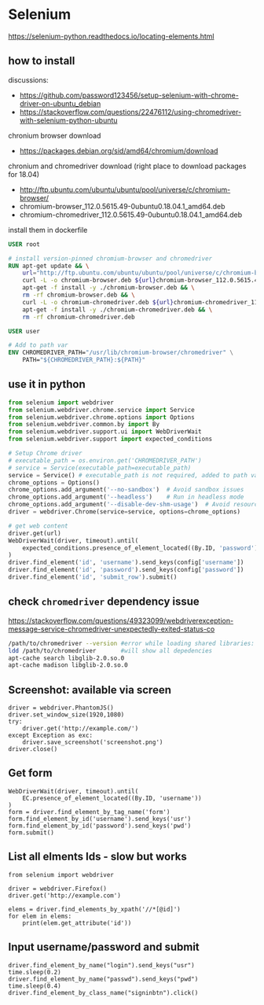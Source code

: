# Selenium

https://selenium-python.readthedocs.io/locating-elements.html

## how to install
discussions:
- https://github.com/password123456/setup-selenium-with-chrome-driver-on-ubuntu_debian
- https://stackoverflow.com/questions/22476112/using-chromedriver-with-selenium-python-ubuntu

chronium browser download
- https://packages.debian.org/sid/amd64/chromium/download

chronium and chromedriver download (right place to download packages for 18.04)
- http://ftp.ubuntu.com/ubuntu/ubuntu/pool/universe/c/chromium-browser/
- chromium-browser_112.0.5615.49-0ubuntu0.18.04.1_amd64.deb
- chromium-chromedriver_112.0.5615.49-0ubuntu0.18.04.1_amd64.deb

install them in dockerfile
```dockerfile
USER root

# install version-pinned chromium-browser and chromedriver
RUN apt-get update && \
    url="http://ftp.ubuntu.com/ubuntu/ubuntu/pool/universe/c/chromium-browser/" && \
    curl -L -o chromium-browser.deb ${url}chromium-browser_112.0.5615.49-0ubuntu0.18.04.1_amd64.deb && \
    apt-get -f install -y ./chromium-browser.deb && \
    rm -rf chromium-browser.deb && \
    curl -L -o chromium-chromedriver.deb ${url}chromium-chromedriver_112.0.5615.49-0ubuntu0.18.04.1_amd64.deb && \
    apt-get -f install -y ./chromium-chromedriver.deb && \
    rm -rf chromium-chromedriver.deb

USER user

# Add to path var
ENV CHROMEDRIVER_PATH="/usr/lib/chromium-browser/chromedriver" \
    PATH="${CHROMEDRIVER_PATH}:${PATH}"
```

## use it in python
```py
from selenium import webdriver
from selenium.webdriver.chrome.service import Service
from selenium.webdriver.chrome.options import Options
from selenium.webdriver.common.by import By
from selenium.webdriver.support.ui import WebDriverWait
from selenium.webdriver.support import expected_conditions

# Setup Chrome driver
# executable_path = os.environ.get('CHROMEDRIVER_PATH')
# service = Service(executable_path=executable_path)
service = Service() # executable_path is not required, added to path var
chrome_options = Options()
chrome_options.add_argument('--no-sandbox')  # Avoid sandbox issues
chrome_options.add_argument('--headless')    # Run in headless mode
chrome_options.add_argument('--disable-dev-shm-usage')  # Avoid resource limits
driver = webdriver.Chrome(service=service, options=chrome_options)

# get web content
driver.get(url)
WebDriverWait(driver, timeout).until(
    expected_conditions.presence_of_element_located((By.ID, 'password'))
)
driver.find_element('id', 'username').send_keys(config['username'])
driver.find_element('id', 'password').send_keys(config['password'])
driver.find_element('id', 'submit_row').submit()
```

## check `chromedriver` dependency issue
https://stackoverflow.com/questions/49323099/webdriverexception-message-service-chromedriver-unexpectedly-exited-status-co
```sh
/path/to/chromedriver --version #error while loading shared libraries: libglib-2.0.so.0: cannot open shared object file: No such file or directory
ldd /path/to/chromedriver       #will show all depedencies
apt-cache search libglib-2.0.so.0
apt-cache madison libglib-2.0.so.0
```

## Screenshot: available via screen
```
driver = webdriver.PhantomJS()
driver.set_window_size(1920,1080)
try:
    driver.get('http://example.com/')
except Exception as exc:
    driver.save_screenshot('screenshot.png')
driver.close()
```
## Get form
```
WebDriverWait(driver, timeout).until(
    EC.presence_of_element_located((By.ID, 'username'))
)
form = driver.find_element_by_tag_name('form')
form.find_element_by_id('username').send_keys('usr')
form.find_element_by_id('password').send_keys('pwd')
form.submit()
```

## List all elments Ids - slow but works
```
from selenium import webdriver

driver = webdriver.Firefox()
driver.get('http://example.com')

elems = driver.find_elements_by_xpath('//*[@id]')
for elem in elems:
    print(elem.get_attribute('id'))
```

## Input username/password and submit
```
driver.find_element_by_name("login").send_keys("usr")
time.sleep(0.2)
driver.find_element_by_name("passwd").send_keys("pwd")
time.sleep(0.4)
driver.find_element_by_class_name("signinbtn").click()
```
